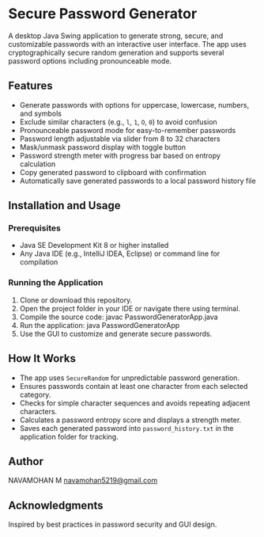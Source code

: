# Secure Password Generator

A desktop Java Swing application to generate strong, secure, and customizable passwords with an interactive user interface. The app uses cryptographically secure random generation and supports several password options including pronounceable mode.

## Features

- Generate passwords with options for uppercase, lowercase, numbers, and symbols
- Exclude similar characters (e.g., `l`, `1`, `O`, `0`) to avoid confusion
- Pronounceable password mode for easy-to-remember passwords
- Password length adjustable via slider from 8 to 32 characters
- Mask/unmask password display with toggle button
- Password strength meter with progress bar based on entropy calculation
- Copy generated password to clipboard with confirmation
- Automatically save generated passwords to a local password history file

## Installation and Usage

### Prerequisites

- Java SE Development Kit 8 or higher installed
- Any Java IDE (e.g., IntelliJ IDEA, Eclipse) or command line for compilation

### Running the Application

1. Clone or download this repository.
2. Open the project folder in your IDE or navigate there using terminal.
3. Compile the source code:
       javac PasswordGeneratorApp.java
4. Run the application:
       java PasswordGeneratorApp
5. Use the GUI to customize and generate secure passwords.

## How It Works

- The app uses `SecureRandom` for unpredictable password generation.
- Ensures passwords contain at least one character from each selected category.
- Checks for simple character sequences and avoids repeating adjacent characters.
- Calculates a password entropy score and displays a strength meter.
- Saves each generated password into `password_history.txt` in the application folder for tracking.


## Author
NAVAMOHAN M
navamohan5219@gmail.com

## Acknowledgments

Inspired by best practices in password security and GUI design.


